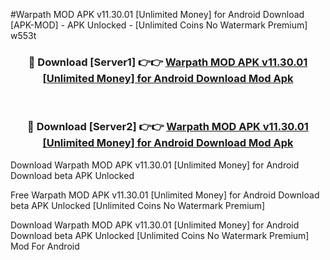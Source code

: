 #Warpath MOD APK v11.30.01 [Unlimited Money] for Android Download [APK-MOD] - APK Unlocked - [Unlimited Coins No Watermark Premium] w553t



<div align="center">

<h3>🔴 Download [Server1] 👉👉 <a href="https://momento.my/?title=Warpath_MOD_APK_v11.30.01_[Unlimited_Money]_for_Android_Download">Warpath MOD APK v11.30.01 [Unlimited Money] for Android Download Mod Apk</a></h3><br>

<h3>🔴 Download [Server2] 👉👉 <a href="https://momento.my/?title=Warpath_MOD_APK_v11.30.01_[Unlimited_Money]_for_Android_Download">Warpath MOD APK v11.30.01 [Unlimited Money] for Android Download Mod Apk</a></h3>
</div>



Download Warpath MOD APK v11.30.01 [Unlimited Money] for Android Download beta APK Unlocked

Free Warpath MOD APK v11.30.01 [Unlimited Money] for Android Download beta APK Unlocked [Unlimited Coins No Watermark Premium]

Download Warpath MOD APK v11.30.01 [Unlimited Money] for Android Download beta APK Unlocked [Unlimited Coins No Watermark Premium] Mod For Android

